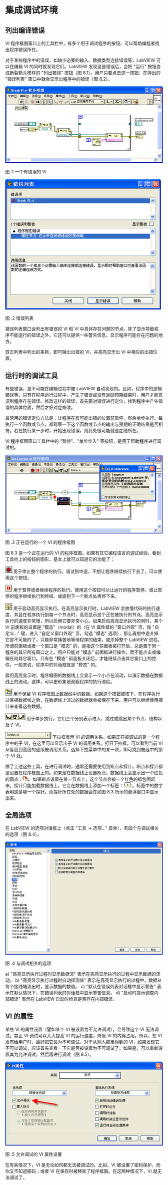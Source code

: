 # 集成调试环境

## 列出编译错误

VI 程序框图窗口上的工具栏中，有多个用于调试程序的按钮，可以帮助编程者找出程序错误所在。

对于某些程序中的错误，如缺少必要的输入、数据类型连接错误等，LabVIEW 可以在编辑 VI 的同时就发现它们。LabVIEW 发现这些错误后，会把 "运行" 按钮变成断裂箭头模样的 "列出错误" 按钮（图
8.1）。用户只要点击这一按钮，在弹出的 "错误列表" 窗口中就会显示出程序中的错误（图
8.2）。

![](images/image478.png)

图 .1 一个有错误的 VI

![](images/image479.png)

图 .2 错误列表

错误列表窗口会列出有错误的 VI 和 VI 中具体存在问题的节点。除了显示导致程序不能运行的错误之外，它还可以提供一些警告信息，显示程序可能存在问题的地方。

双击列表中列出的条目，即可弹出出错的 VI，并高亮显示出 VI 中相应的出错位置。

## 运行时的调试工具

有些错误，是不可能在编辑过程中被 LabVIEW 自动发现的。比如，程序中的逻辑错误等，只有在程序运行过程中，产生了错误或没有返回预期结果时，用户才能意识到程序存在错误。修改这样的错误，首先要对错误进行定位，找到程序中产生错误的具体位置，然后才好对症修改。

最常用的错误定位方法是：让程序在有可能出错的位置前暂停，然后单步执行。每执行一个函数或节点，都观察一下这个函数或节点的输出与预期的正确结果是否相符。若在执行某一步时，开始出现错误，则此处很可能就是症结所在。

VI 程序框图窗口工具栏中的 "暂停"、"单步步入" 等按钮，是用于帮助程序进行调试的。

![](images/image480.png)

图 .3 正在运行的一个 VI 的程序框图

图
8.3 是一个正在运行的 VI 的程序框图。如果有其它编程语言的调试经验，看到工具栏上的按钮的图形，基本上就可以知道它的功能了：

![](images/image481.png) 用于停止整个程序的执行。调试到中途，不想让程序继续执行下去了，可以使用这个按钮。

![](images/image482.png) 用于暂停或者继续程序的执行。使用这个按钮可以让运行的程序暂停，或让暂停的程序继续执行到终结、或直到下一个断点处再停下来。

![](images/image483.png) 用于启动高亮显示执行。在高亮显示执行时，LabVIEW 会放慢代码的执行速度，并且在程序执行到每一个节点时，高亮显示这个正在被执行的节点。高亮显示执行的速度非常慢，所以启用它要非常小心。如果启动高亮显示执行的同时，某个 VI 前面板的设置是 "模态"（modal）的（在 VI 属性框的 "窗口外观" 页，按 "自定义..." 键，进入 "自定义窗口外观" 页，勾选 "模态" 选项），那么再想中途关掉它是不可能的了。只能非常痛苦地等待程序的结束，或杀掉整个 LabVIEW 进程。所谓前面板或者一个窗口是 "模态" 的，是指这个前面板被打开后，总是置于同一程序的其它所有窗口之上。用户只能对 "模态" 前面板进行操作，而不能点击或编辑任何其它窗口。只有在 "模态" 前面板关闭后，才能继续点击其它窗口上的控件。一般来说，程序中的对话框就是 "模态" 的。

启用高亮显示时，程序框图的数据线上会显示一个小点在流动，以演示数据在数据线上的流动。这样，可以更形象地观察程序的执行流程。

![](images/image484.png) 用于保留 VI 程序框图上数据线中的数据。如果这个按钮被按下，在程序执行过某根数据线之后，在数据线上流过的数据就会被保存下来。用户可以继续使用探针来查看这些数据。

![](images/image485.png) 用于单步执行。它们三个分别表示进入、跳过或跳出某个节点、结构以及子 VI。

![](images/image486.png) 下拉框表示 VI 的调用关系。如果正在被调试的是一个程序中的子 VI，在这里可以显示出子 VI 的调用关系。打开下拉框，可以看到当前 VI 从低层到高层的逐级被调用关系。选择下拉菜单中的某一项，即可跳到被选中的那个 VI 处。

除了上述这些工具，在进行调试时，通常还需要使用到断点和探针。断点和探针都是设置在程序框图上的。如果是在数据线上设置断点，数据线上会显示出一个红色的圆点：![](images/image487.png)。如果断点设置在某一节点上，这个节点会被一个红色的框包围起来。探针只能加载数据线上，它会在数据线上添加一个标签：![](images/image488.png)。标签中的数字表明这是哪一个探针。而探针所在处的数据会在如图
8.3 所示的悬浮窗口中显示出来。

## 全局选项

在 LabVIEW 的选项对话框上（点击 "工具 -\> 选项..." 菜单），有四个与调试相关的选项（图
8.4）。

![](images/image489.png)

图 .4 与调试相关的选项

a) "高亮显示执行过程时显示数据流" 表示在高亮显示执行的过程中显示数据的流动。
b) "高亮显示执行过程时自动探测值" 表示在高亮显示执行的过程中，数据从每个接线端流出时，显示数据的数值。
c) "默认在错误列表对话框中显示警告" 表示在默认情况下，在错误列表的对话框中显示警告信息。
d) "启动时提示调查内部错误" 表示在 LabVIEW 启动时检查是否存在内部错误。 

## VI 的属性

某些 VI 的属性设置（譬如某个 VI 被设置为不允许调试），会导致这个 VI 无法调试。禁止 VI 调试可以大大提高 VI 的运行速度，降低 VI 的内存占用。所以，在 VI 发布给用户时，最好把它设为不可调试。对于从别人那里得到的 VI，如果发现它不可以调试，应该首先查看一下它是否被设置为不可调试了。如果是，可以重新设置其为允许调试，然后再进行调试（图
8.5）。

![](images/image490.png)

图 .5 允许调试的 VI 属性设置

在有些情况下，VI 是无论如何都无法被调试的。比如，VI 被设置了密码保护，而你又不知道密码；或者 VI 在保存时被移除了程序框图。在这两种情况下，VI 就无法调试了。